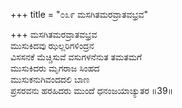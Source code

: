 +++
title = "೦೩೯ ಮಸಗಿತಮರವ್ರಾತವಭ್ರವ"

+++
ಮಸಗಿತಮರವ್ರಾತವಭ್ರವ  
ಮುಸುಕಿದವು ಝಲ್ಲರಿಗಳಿಂದ್ರನ  
ವಿಸಸನಕೆ ಮೆಚ್ಚಿಸುವೆ ವಸುಗಳನೆನುತ ತಮತಮಗೆ   
ಮುಸುಕಿದರು ಮೃಗರಾಜ ಸಿಂಹದ  
ಮುಸುಕನುಗಿವಂದದಲಿ ಬಾಣ  
ಪ್ರಸರವನು ಹರಹಿದರು ಮುಂದೆ ಧನಂಜಯಾಚ್ಯುತರ     ॥39॥